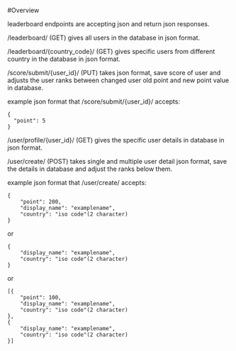 #Overview

  leaderboard endpoints are accepting json and return json responses.
  
  /leaderboard/ (GET) gives all users in the database in json format.
  
  /leaderboard/{country_code}/ (GET) gives specific users from different country in the database in json format.
  
  /score/submit/{user_id}/ (PUT) takes json format, save score of user and adjusts the user ranks between changed user old point and new point value in database.
  
  example json format that /score/submit/{user_id}/ accepts:
  
    {
      "point": 5
    }
    
  /user/profile/{user_id}/ (GET) gives the specific user details in database in json format.
  
  /user/create/ (POST) takes single and multiple user detail json format, save the details in database and adjust the ranks below them.
  
  example json format that /user/create/ accepts:
  
    {
        "point": 200,
        "display_name": "examplename",
        "country": "iso code"(2 character)
    }
    
  or 
    
    {
        "display_name": "examplename",
        "country": "iso code"(2 character)
    }
    
    
  or
    
    
    [{
        "point": 100,
        "display_name": "examplename",
        "country": "iso code"(2 character)
    },
    {
        "display_name": "examplename",
        "country": "iso code"(2 character)
    }]
